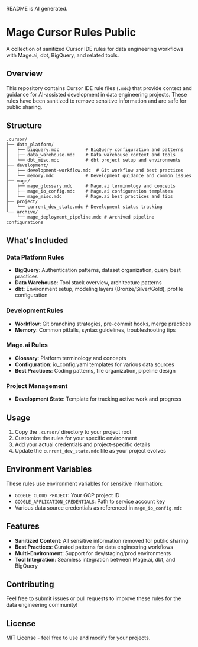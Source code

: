 README is AI generated.

# Mage Cursor Rules Public

A collection of sanitized Cursor IDE rules for data engineering workflows with Mage.ai, dbt, BigQuery, and related tools.

## Overview

This repository contains Cursor IDE rule files (`.mdc`) that provide context and guidance for AI-assisted development in data engineering projects. These rules have been sanitized to remove sensitive information and are safe for public sharing.

## Structure

```
.cursor/
├── data_platform/
│   ├── bigquery.mdc          # BigQuery configuration and patterns
│   ├── data_warehouse.mdc    # Data warehouse context and tools
│   └── dbt_misc.mdc          # dbt project setup and environments
├── development/
│   ├── development-workflow.mdc  # Git workflow and best practices
│   └── memory.mdc            # Development guidance and common issues
├── mage/
│   ├── mage_glossary.mdc     # Mage.ai terminology and concepts
│   ├── mage_io_config.mdc    # Mage.ai configuration templates
│   └── mage_misc.mdc         # Mage.ai best practices and tips
├── project/
│   └── current_dev_state.mdc # Development status tracking
└── archive/
    └── mage_deployment_pipeline.mdc # Archived pipeline configurations
```

## What's Included

### Data Platform Rules
- **BigQuery**: Authentication patterns, dataset organization, query best practices
- **Data Warehouse**: Tool stack overview, architecture patterns  
- **dbt**: Environment setup, modeling layers (Bronze/Silver/Gold), profile configuration

### Development Rules
- **Workflow**: Git branching strategies, pre-commit hooks, merge practices
- **Memory**: Common pitfalls, syntax guidelines, troubleshooting tips

### Mage.ai Rules
- **Glossary**: Platform terminology and concepts
- **Configuration**: io_config.yaml templates for various data sources
- **Best Practices**: Coding patterns, file organization, pipeline design

### Project Management
- **Development State**: Template for tracking active work and progress

## Usage

1. Copy the `.cursor/` directory to your project root
2. Customize the rules for your specific environment
3. Add your actual credentials and project-specific details
4. Update the `current_dev_state.mdc` file as your project evolves

## Environment Variables

These rules use environment variables for sensitive information:
- `GOOGLE_CLOUD_PROJECT`: Your GCP project ID
- `GOOGLE_APPLICATION_CREDENTIALS`: Path to service account key
- Various data source credentials as referenced in `mage_io_config.mdc`

## Features

- **Sanitized Content**: All sensitive information removed for public sharing
- **Best Practices**: Curated patterns for data engineering workflows
- **Multi-Environment**: Support for dev/staging/prod environments
- **Tool Integration**: Seamless integration between Mage.ai, dbt, and BigQuery

## Contributing

Feel free to submit issues or pull requests to improve these rules for the data engineering community!

## License

MIT License - feel free to use and modify for your projects.
